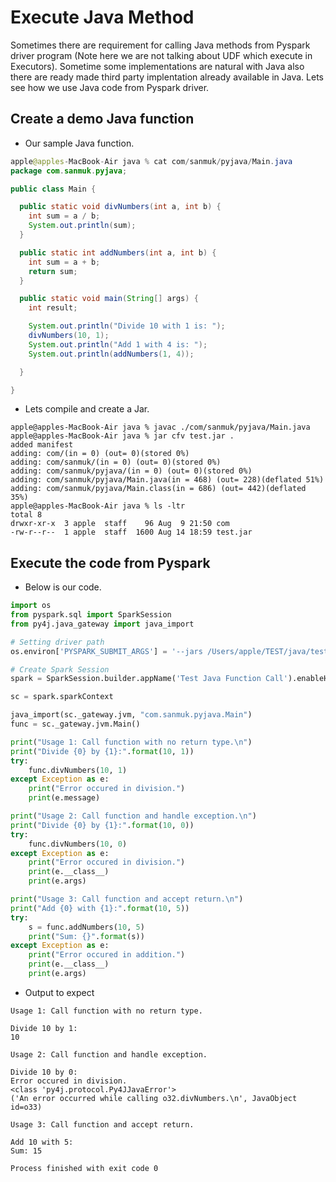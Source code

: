 # Execute Java Method

Sometimes there are requirement for calling Java methods from Pyspark driver program (Note here we are not talking about UDF which execute in Executors). Sometime some implementations are natural with Java also there are ready made third party implentation already available in Java. Lets see how we use Java code from Pyspark driver.

## Create a demo Java function

- Our sample Java function.

```Java
apple@apples-MacBook-Air java % cat com/sanmuk/pyjava/Main.java 
package com.sanmuk.pyjava;

public class Main {

  public static void divNumbers(int a, int b) {
    int sum = a / b;
    System.out.println(sum);
  }

  public static int addNumbers(int a, int b) {
    int sum = a + b;
    return sum;
  }

  public static void main(String[] args) {
    int result;

    System.out.println("Divide 10 with 1 is: ");
    divNumbers(10, 1);
    System.out.println("Add 1 with 4 is: ");
    System.out.println(addNumbers(1, 4));

  }

}
```

- Lets compile and create a Jar.

```shell
apple@apples-MacBook-Air java % javac ./com/sanmuk/pyjava/Main.java
apple@apples-MacBook-Air java % jar cfv test.jar .                                
added manifest
adding: com/(in = 0) (out= 0)(stored 0%)
adding: com/sanmuk/(in = 0) (out= 0)(stored 0%)
adding: com/sanmuk/pyjava/(in = 0) (out= 0)(stored 0%)
adding: com/sanmuk/pyjava/Main.java(in = 468) (out= 228)(deflated 51%)
adding: com/sanmuk/pyjava/Main.class(in = 686) (out= 442)(deflated 35%)
apple@apples-MacBook-Air java % ls -ltr
total 8
drwxr-xr-x  3 apple  staff    96 Aug  9 21:50 com
-rw-r--r--  1 apple  staff  1600 Aug 14 18:59 test.jar
```

## Execute the code from Pyspark

- Below is our code.

```Python
import os
from pyspark.sql import SparkSession
from py4j.java_gateway import java_import

# Setting driver path
os.environ['PYSPARK_SUBMIT_ARGS'] = '--jars /Users/apple/TEST/java/test.jar pyspark-shell'

# Create Spark Session
spark = SparkSession.builder.appName('Test Java Function Call').enableHiveSupport().getOrCreate()

sc = spark.sparkContext

java_import(sc._gateway.jvm, "com.sanmuk.pyjava.Main")
func = sc._gateway.jvm.Main()

print("Usage 1: Call function with no return type.\n")
print("Divide {0} by {1}:".format(10, 1))
try:
    func.divNumbers(10, 1)
except Exception as e:
    print("Error occured in division.")
    print(e.message)

print("Usage 2: Call function and handle exception.\n")
print("Divide {0} by {1}:".format(10, 0))
try:
    func.divNumbers(10, 0)
except Exception as e:
    print("Error occured in division.")
    print(e.__class__)
    print(e.args)

print("Usage 3: Call function and accept return.\n")
print("Add {0} with {1}:".format(10, 5))
try:
    s = func.addNumbers(10, 5)
    print("Sum: {}".format(s))
except Exception as e:
    print("Error occured in addition.")
    print(e.__class__)
    print(e.args)
```

- Output to expect

```
Usage 1: Call function with no return type.

Divide 10 by 1:
10

Usage 2: Call function and handle exception.

Divide 10 by 0:
Error occured in division.
<class 'py4j.protocol.Py4JJavaError'>
('An error occurred while calling o32.divNumbers.\n', JavaObject id=o33)

Usage 3: Call function and accept return.

Add 10 with 5:
Sum: 15

Process finished with exit code 0
```
